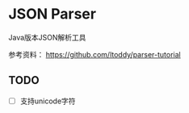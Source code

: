 # JSON Parser

Java版本JSON解析工具

参考资料： https://github.com/ltoddy/parser-tutorial

## TODO
- [ ] 支持unicode字符
